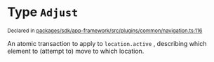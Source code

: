# Type `Adjust`
<sub>Declared in [packages/sdk/app-framework/src/plugins/common/navigation.ts:116](https://github.com/dxos/dxos/blob/061d3392e/packages/sdk/app-framework/src/plugins/common/navigation.ts#L116)</sub>


An atomic transaction to apply to  `location.active` , describing which element to (attempt to) move to which location.



